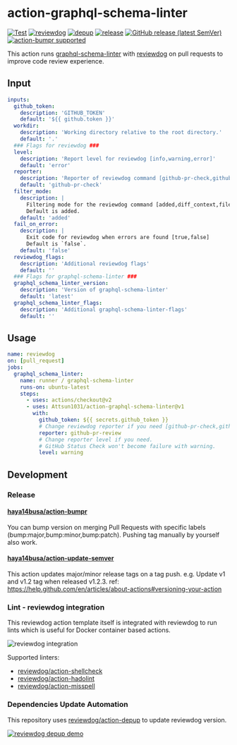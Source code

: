 # action-graphql-schema-linter

[![Test](https://github.com/Attsun1031/action-graphql-schema-linter/workflows/Test/badge.svg)](https://github.com/Attsun1031/action-graphql-schema-linter/actions?query=workflow%3ATest)
[![reviewdog](https://github.com/Attsun1031/action-graphql-schema-linter/workflows/reviewdog/badge.svg)](https://github.com/Attsun1031/action-graphql-schema-linter/actions?query=workflow%3Areviewdog)
[![depup](https://github.com/Attsun1031/action-graphql-schema-linter/workflows/depup/badge.svg)](https://github.com/Attsun1031/action-graphql-schema-linter/actions?query=workflow%3Adepup)
[![release](https://github.com/Attsun1031/action-graphql-schema-linter/workflows/release/badge.svg)](https://github.com/Attsun1031/action-graphql-schema-linter/actions?query=workflow%3Arelease)
[![GitHub release (latest SemVer)](https://img.shields.io/github/v/release/Attsun1031/action-graphql-schema-linter?logo=github&sort=semver)](https://github.com/Attsun1031/action-graphql-schema-linter/releases)
[![action-bumpr supported](https://img.shields.io/badge/bumpr-supported-ff69b4?logo=github&link=https://github.com/haya14busa/action-bumpr)](https://github.com/haya14busa/action-bumpr)

This action runs [graphql-schema-linter](https://github.com/cjoudrey/graphql-schema-linter) with [reviewdog](https://github.com/reviewdog/reviewdog) on pull requests to improve code review experience.

## Input

```yaml
inputs:
  github_token:
    description: 'GITHUB_TOKEN'
    default: '${{ github.token }}'
  workdir:
    description: 'Working directory relative to the root directory.'
    default: '.'
  ### Flags for reviewdog ###
  level:
    description: 'Report level for reviewdog [info,warning,error]'
    default: 'error'
  reporter:
    description: 'Reporter of reviewdog command [github-pr-check,github-check,github-pr-review].'
    default: 'github-pr-check'
  filter_mode:
    description: |
      Filtering mode for the reviewdog command [added,diff_context,file,nofilter].
      Default is added.
    default: 'added'
  fail_on_error:
    description: |
      Exit code for reviewdog when errors are found [true,false]
      Default is `false`.
    default: 'false'
  reviewdog_flags:
    description: 'Additional reviewdog flags'
    default: ''
  ### Flags for graphql-schema-linter ###
  graphql_schema_linter_version:
    description: 'Version of graphql-schema-linter'
    default: 'latest'
  graphql_schema_linter_flags:
    description: 'Additional graphql-schema-linter-flags'
    default: ''
```

## Usage

```yaml
name: reviewdog
on: [pull_request]
jobs:
  graphql_schema_linter:
    name: runner / graphql-schema-linter
    runs-on: ubuntu-latest
    steps:
      - uses: actions/checkout@v2
      - uses: Attsun1031/action-graphql-schema-linter@v1
        with:
          github_token: ${{ secrets.github_token }}
          # Change reviewdog reporter if you need [github-pr-check,github-check,github-pr-review].
          reporter: github-pr-review
          # Change reporter level if you need.
          # GitHub Status Check won't become failure with warning.
          level: warning
```

## Development

### Release

#### [haya14busa/action-bumpr](https://github.com/haya14busa/action-bumpr)
You can bump version on merging Pull Requests with specific labels (bump:major,bump:minor,bump:patch).
Pushing tag manually by yourself also work.

#### [haya14busa/action-update-semver](https://github.com/haya14busa/action-update-semver)

This action updates major/minor release tags on a tag push. e.g. Update v1 and v1.2 tag when released v1.2.3.
ref: https://help.github.com/en/articles/about-actions#versioning-your-action

### Lint - reviewdog integration

This reviewdog action template itself is integrated with reviewdog to run lints
which is useful for Docker container based actions.

![reviewdog integration](https://user-images.githubusercontent.com/3797062/72735107-7fbb9600-3bde-11ea-8087-12af76e7ee6f.png)

Supported linters:

- [reviewdog/action-shellcheck](https://github.com/reviewdog/action-shellcheck)
- [reviewdog/action-hadolint](https://github.com/reviewdog/action-hadolint)
- [reviewdog/action-misspell](https://github.com/reviewdog/action-misspell)

### Dependencies Update Automation
This repository uses [reviewdog/action-depup](https://github.com/reviewdog/action-depup) to update
reviewdog version.

[![reviewdog depup demo](https://user-images.githubusercontent.com/3797062/73154254-170e7500-411a-11ea-8211-912e9de7c936.png)](https://github.com/Attsun1031/action-graphql-schema-linter/pull/6)
